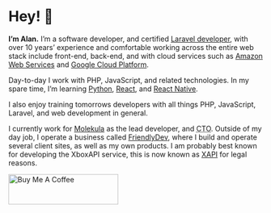 # Hey! :wave:

**I’m Alan.** I’m a software developer, and certified [Laravel developer][0], with over 10 years’ experience and comfortable working across the entire web stack include front-end, back-end, and with cloud services such as [Amazon Web Services][1] and [Google Cloud Platform][2].

Day-to-day I work with PHP, JavaScript, and related technologies. In my spare time, I’m learning [Python][8], [React][9], and [React Native][10].

I also enjoy training tomorrows developers with all things PHP, JavaScript, Laravel, and web development in general.

I currently work for [Molekula][5] as the lead developer, and <abbr title="Chief Technical Officer">CTO</abbr>. Outside of my day job, I operate a business called [FriendlyDev][6], where I build and operate several client sites, as well as my own products. I am probably best known for developing the XboxAPI service, this is now known as [XAPI][7] for legal reasons.

<a href="https://www.buymeacoffee.com/friendlydev" target="_blank"><img src="https://cdn.buymeacoffee.com/buttons/v2/default-orange.png" alt="Buy Me A Coffee" style="height: 60px !important;width: 217px !important;" ></a>

[0]: https://exam.laravelcert.com/is/alan-wynn/certified-since/2020-11-26?
[1]: https://aws.amazon.com
[2]: https://cloud.google.com
[5]: https://molekula.com
[6]: https://friendlydev.com
[7]: https://xapi.us
[8]: https://www.python.org
[9]: https://react.dev
[10]: https://reactnative.dev
